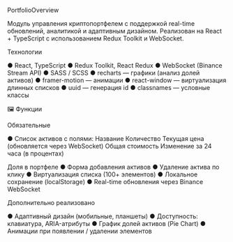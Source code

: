 PortfolioOverview

Модуль управления криптопортфелем с поддержкой real-time обновлений, аналитикой и адаптивным дизайном. Реализован на React + TypeScript с использованием Redux Toolkit и WebSocket.

Технологии

● React, TypeScript
● Redux Toolkit, React Redux
● WebSocket (Binance Stream API)
● SASS / SCSS
● recharts — графики (анализ долей активов)
● framer-motion — анимации
● react-window — виртуализация длинных списков
● uuid — генерация id
● classnames — условные классы

🖼️ Функции

Обязательные

● Список активов с полями:
Название
Количество
Текущая цена (обновляется через WebSocket)
Общая стоимость
Изменение за 24 часа (в процентах)

Доля в портфеле
● Форма добавления активов
● Удаление актива по клику
● Виртуализация списка (100+ элементов)
● Локальное сохранение (localStorage)
● Real-time обновления через Binance WebSocket

Дополнительно реализовано

● Адаптивный дизайн (мобильные, планшеты)
● Доступность: клавиатура, ARIA-атрибуты
● График долей активов (Pie Chart)
● Анимации при появлении / удалении элементов